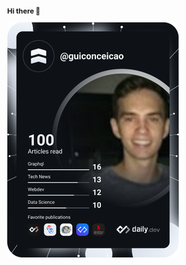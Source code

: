 ### Hi there 👋

<a href="https://app.daily.dev/guiconceicao"><img src="https://github.com/guilhermeconceicao/guilhermeconceicao/blob/main/devcard.svg" width="400" alt="Guilherme's Dev Card"/></a>
